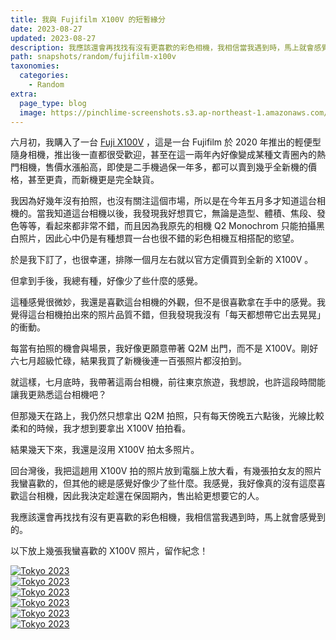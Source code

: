 ```yaml
---
title: 我與 Fujifilm X100V 的短暫緣分
date: 2023-08-27
updated: 2023-08-27
description: 我應該還會再找找有沒有更喜歡的彩色相機，我相信當我遇到時，馬上就會感覺到的。
path: snapshots/random/fujifilm-x100v
taxonomies:
  categories: 
    - Random
extra:
  page_type: blog
  image: https://pinchlime-screenshots.s3.ap-northeast-1.amazonaws.com/DSCF2058_drI438.webp
---
```


六月初，我購入了一台 [Fuji X100V](https://www.fujifilm.com.tw/personal/digitalcamera/fujifilm_x100v/index.html) ，這是一台 Fujifilm 於 2020 年推出的輕便型隨身相機，推出後一直都很受歡迎，甚至在這一兩年內好像變成某種文青圈內的熱門相機，售價水漲船高，即使是二手機過保一年多，都可以賣到幾乎全新機的價格，甚至更貴，而新機更是完全缺貨。

我因為好幾年沒有拍照，也沒有關注這個市場，所以是在今年五月多才知道這台相機的。當我知道這台相機以後，我發現我好想買它，無論是造型、體積、焦段、發色等等，看起來都非常不錯，而且因為我原先的相機 Q2 Monochrom 只能拍攝黑白照片，因此心中仍是有種想買一台也很不錯的彩色相機互相搭配的慾望。

於是我下訂了，也很幸運，排隊一個月左右就以官方定價買到全新的 X100V 。

但拿到手後，我總有種，好像少了些什麼的感覺。

這種感覺很微妙，我還是喜歡這台相機的外觀，但不是很喜歡拿在手中的感覺。我覺得這台相機拍出來的照片品質不錯，但我發現我沒有「每天都想帶它出去晃晃」的衝動。

每當有拍照的機會與場景，我好像更願意帶著 Q2M 出門，而不是 X100V。剛好六七月超級忙碌，結果我買了新機後連一百張照片都沒拍到。

就這樣，七月底時，我帶著這兩台相機，前往東京旅遊，我想說，也許這段時間能讓我更熟悉這台相機吧？

但那幾天在路上，我仍然只想拿出 Q2M 拍照，只有每天傍晚五六點後，光線比較柔和的時候，我才想到要拿出 X100V 拍拍看。

結果幾天下來，我還是沒用 X100V 拍太多照片。

回台灣後，我把這趟用 X100V 拍的照片放到電腦上放大看，有幾張拍女友的照片我蠻喜歡的，但其他的總是感覺好像少了些什麼。我感覺，我好像真的沒有這麼喜歡這台相機，因此我決定趁還在保固期內，售出給更想要它的人。

我應該還會再找找有沒有更喜歡的彩色相機，我相信當我遇到時，馬上就會感覺到的。

以下放上幾張我蠻喜歡的 X100V 照片，留作紀念！


<a href="https://pinchlime-screenshots.s3.ap-northeast-1.amazonaws.com/DSCF2105_dwbBXF.webp" data-fancybox data-caption="Tokyo 2023">
  <img src="https://pinchlime-screenshots.s3.ap-northeast-1.amazonaws.com/DSCF2105_dwbBXF.webp" loading="lazy" alt="Tokyo 2023" align="center" />
</a>
<br>

<a href="https://pinchlime-screenshots.s3.ap-northeast-1.amazonaws.com/DSCF2071_Jf4IKk.webp" data-fancybox data-caption="Tokyo 2023">
  <img src="https://pinchlime-screenshots.s3.ap-northeast-1.amazonaws.com/DSCF2071_Jf4IKk.webp" loading="lazy" alt="Tokyo 2023" align="center" />
</a>
<br>

<a href="https://pinchlime-screenshots.s3.ap-northeast-1.amazonaws.com/DSCF2106_mN7O4f.webp" data-fancybox data-caption="Tokyo 2023">
  <img src="https://pinchlime-screenshots.s3.ap-northeast-1.amazonaws.com/DSCF2106_mN7O4f.webp" loading="lazy" alt="Tokyo 2023" align="center" />
</a>
<br>

<a href="https://pinchlime-screenshots.s3.ap-northeast-1.amazonaws.com/DSCF2075_pPPb0W.webp" data-fancybox data-caption="Tokyo 2023">
  <img src="https://pinchlime-screenshots.s3.ap-northeast-1.amazonaws.com/DSCF2075_pPPb0W.webp" loading="lazy" alt="Tokyo 2023" align="center" />
</a>
<br>

<a href="https://pinchlime-screenshots.s3.ap-northeast-1.amazonaws.com/DSCF2058_drI438.webp" data-fancybox data-caption="Tokyo 2023">
  <img src="https://pinchlime-screenshots.s3.ap-northeast-1.amazonaws.com/DSCF2058_drI438.webp" loading="lazy" alt="Tokyo 2023" align="center" />
</a>
<br>

<a href="https://pinchlime-screenshots.s3.ap-northeast-1.amazonaws.com/DSCF2059_JxUEea.webp" data-fancybox data-caption="Tokyo 2023">
  <img src="https://pinchlime-screenshots.s3.ap-northeast-1.amazonaws.com/DSCF2059_JxUEea.webp" loading="lazy" alt="Tokyo 2023" align="center" />
</a>
<br>